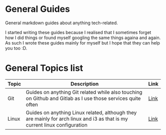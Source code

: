 # General Guides

General markdown guides about anything tech-related.  

I started writing these guides because I realised that I sometimes forget how I did things or found myself googling the same things againa and again.
As such I wrote these guides mainly for myself but I hope that they can help you too :D.  

# General Topics list

| Topic | Description                                                                                                                | Link             |
|-------|----------------------------------------------------------------------------------------------------------------------------|------------------|
| Git   | Guides on anything Git related while also touching on Github and Gitlab as I use those services quite often                | [Link](./git/)   |
| Linux | Guides on anything Linux related, although they are mainly for arch linux and i3 as that is my current linux configuration | [Link](./linux/) |



